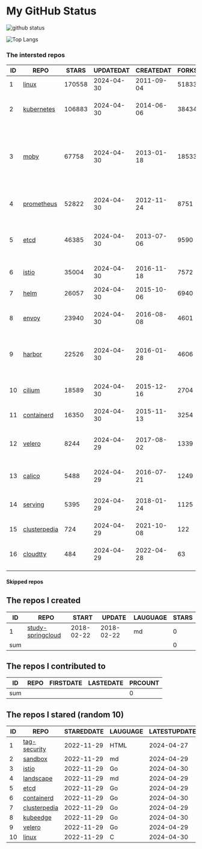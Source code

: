 # My GitHub Status

<img src="https://github-readme-stats-1.yihong0618.vercel.app/api?username=daoqingniu&show_icons=true&&&hide_title=true&count_private=true" alt="github status" />

![Top Langs](https://github-readme-stats-1.yihong0618.vercel.app/api/top-langs/?username=daoqingniu&layout=compact)

<!--START_SECTION:github_repos-->
### The intersted repos
| ID |                              REPO                               | STARS  | UPDATEDAT  | CREATEDAT  | FORKSCOUNT |                                                DESCRIPTIONS                                                |
|----|-----------------------------------------------------------------|--------|------------|------------|------------|------------------------------------------------------------------------------------------------------------|
|  1 | [linux](https://github.com/torvalds/linux)                      | 170558 | 2024-04-30 | 2011-09-04 |      51833 | Linux kernel source tree                                                                                   |
|  2 | [kubernetes](https://github.com/kubernetes/kubernetes)          | 106883 | 2024-04-30 | 2014-06-06 |      38434 | Production-Grade Container Scheduling and Management                                                       |
|  3 | [moby](https://github.com/moby/moby)                            |  67758 | 2024-04-30 | 2013-01-18 |      18533 | The Moby Project - a collaborative project for the container ecosystem to assemble container-based systems |
|  4 | [prometheus](https://github.com/prometheus/prometheus)          |  52822 | 2024-04-30 | 2012-11-24 |       8751 | The Prometheus monitoring system and time series database.                                                 |
|  5 | [etcd](https://github.com/etcd-io/etcd)                         |  46385 | 2024-04-30 | 2013-07-06 |       9590 | Distributed reliable key-value store for the most critical data of a distributed system                    |
|  6 | [istio](https://github.com/istio/istio)                         |  35004 | 2024-04-30 | 2016-11-18 |       7572 | Connect, secure, control, and observe services.                                                            |
|  7 | [helm](https://github.com/helm/helm)                            |  26057 | 2024-04-30 | 2015-10-06 |       6940 | The Kubernetes Package Manager                                                                             |
|  8 | [envoy](https://github.com/envoyproxy/envoy)                    |  23940 | 2024-04-30 | 2016-08-08 |       4601 | Cloud-native high-performance edge/middle/service proxy                                                    |
|  9 | [harbor](https://github.com/goharbor/harbor)                    |  22526 | 2024-04-30 | 2016-01-28 |       4606 | An open source trusted cloud native registry project that stores, signs, and scans content.                |
| 10 | [cilium](https://github.com/cilium/cilium)                      |  18589 | 2024-04-30 | 2015-12-16 |       2704 | eBPF-based Networking, Security, and Observability                                                         |
| 11 | [containerd](https://github.com/containerd/containerd)          |  16350 | 2024-04-30 | 2015-11-13 |       3254 | An open and reliable container runtime                                                                     |
| 12 | [velero](https://github.com/vmware-tanzu/velero)                |   8244 | 2024-04-29 | 2017-08-02 |       1339 | Backup and migrate Kubernetes applications and their persistent volumes                                    |
| 13 | [calico](https://github.com/projectcalico/calico)               |   5488 | 2024-04-29 | 2016-07-21 |       1249 | Cloud native networking and network security                                                               |
| 14 | [serving](https://github.com/knative/serving)                   |   5395 | 2024-04-29 | 2018-01-24 |       1125 | Kubernetes-based, scale-to-zero, request-driven compute                                                    |
| 15 | [clusterpedia](https://github.com/clusterpedia-io/clusterpedia) |    724 | 2024-04-29 | 2021-10-08 |        122 | The Encyclopedia of Kubernetes clusters                                                                    |
| 16 | [cloudtty](https://github.com/cloudtty/cloudtty)                |    484 | 2024-04-29 | 2022-04-28 |         63 | A Friendly Kubernetes CloudShell (Web Terminal) !                                                          |



#### Skipped repos
<!--END_SECTION:github_repos-->

<!--START_SECTION:my_github-->
## The repos I created
| ID  |                                 REPO                                 |   START    |   UPDATE   | LAUGUAGE | STARS |
|-----|----------------------------------------------------------------------|------------|------------|----------|-------|
|   1 | [study-springcloud](https://github.com/daoqingniu/study-springcloud) | 2018-02-22 | 2018-02-22 | md       |     0 |
| sum |                                                                      |            |            |          |     0 |

## The repos I contributed to
| ID  | REPO | FIRSTDATE | LASTEDATE | PRCOUNT |
|-----|------|-----------|-----------|---------|
| sum |      |           |           |       0 |

## The repos I stared (random 10)
| ID |                              REPO                               | STAREDDATE | LAUGUAGE | LATESTUPDATE |
|----|-----------------------------------------------------------------|------------|----------|--------------|
|  1 | [tag-security](https://github.com/cncf/tag-security)            | 2022-11-29 | HTML     | 2024-04-27   |
|  2 | [sandbox](https://github.com/cncf/sandbox)                      | 2022-11-29 | md       | 2024-04-29   |
|  3 | [istio](https://github.com/istio/istio)                         | 2022-11-29 | Go       | 2024-04-30   |
|  4 | [landscape](https://github.com/cncf/landscape)                  | 2022-11-29 | md       | 2024-04-29   |
|  5 | [etcd](https://github.com/etcd-io/etcd)                         | 2022-11-29 | Go       | 2024-04-29   |
|  6 | [containerd](https://github.com/containerd/containerd)          | 2022-11-29 | Go       | 2024-04-30   |
|  7 | [clusterpedia](https://github.com/clusterpedia-io/clusterpedia) | 2022-11-29 | Go       | 2024-04-29   |
|  8 | [kubeedge](https://github.com/kubeedge/kubeedge)                | 2022-11-29 | Go       | 2024-04-30   |
|  9 | [velero](https://github.com/vmware-tanzu/velero)                | 2022-11-29 | Go       | 2024-04-29   |
| 10 | [linux](https://github.com/torvalds/linux)                      | 2022-11-29 | C        | 2024-04-30   |

<!--END_SECTION:my_github-->
